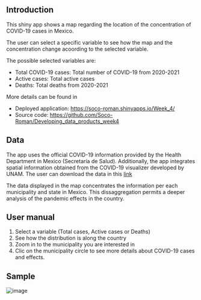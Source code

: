## Introduction

This shiny app shows a map regarding the location of the concentration of COVID-19 cases in Mexico.

The user can select a specific variable to see how the map and the concentration change acoording to the selected variable.

The possible selected variables are: 

- Total COVID-19 cases: Total number of COVID-19 from 2020-2021
- Active cases: Total active cases 
- Deaths: Total deaths from 2020-2021

More details can be found in 

* Deployed application: https://soco-roman.shinyapps.io/Week_4/
* Source code: https://github.com/Soco-Roman/Developing_data_products_week4


## Data

The app uses the official COVID-19 information provided by the Health Department in Mexico (Secretaría de Salud). 
Additionally, the app integrates spatial information obtained from the COVID-19 visualizer developed by UNAM.
The user can download the data in this [link](https://ciga-unam.maps.arcgis.com/home/item.html?id=74112045225d4c80906fbb77e8ac7d8d)

The data displayed in the map concentrates the information per each municipality and state in Mexico. This dissaggregation permits a deeper analysis of the pandemic effects in the country.

## User manual

1. Select a variable (Total cases, Active cases or Deaths)
2. See how the distribution is along the country
3. Zoom in to the municipality you are interested in
4. Clic on the municipality circle to see more details about COVID-19 cases and effects. 

## Sample

![image](figure/image.png) 



